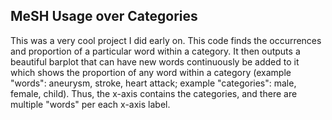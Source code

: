 ## MeSH Usage over Categories
This was a very cool project I did early on. This code finds the occurrences and proportion of a particular word within a category. It then outputs a beautiful barplot that can have new words continuously be added to it which shows the proportion of any word within a category (example "words": aneurysm, stroke, heart attack; example "categories": male, female, child). Thus, the x-axis contains the categories, and there are multiple "words" per each x-axis label. 
